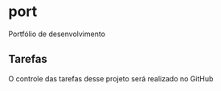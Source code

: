 # port
Portfólio de desenvolvimento 

## Tarefas

O controle das tarefas desse projeto será realizado no GitHub